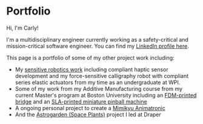 # Portfolio

Hi, I'm Carly!

I'm a multidisciplinary engineer currently working as a safety-critical and mission-critical software engineer. You can find my [LinkedIn profile here](https://www.linkedin.com/in/carlybuchanan/).

This page is a portfolio of some of my other project work including:
- My [sensitive robotics work](Tactile%20Robotics/README.md) including compliant haptic sensor development and my force-sensitive calligraphy robot with compliant series elastic actuators from my time as an undergraduate at WPI.
- Some of my work from my Additive Manufacturing course from my current Master's program at Boston University including an [FDM-printed bridge](FDM%20Bridge/README.md) and an [SLA-printed miniature pinball machine](SLA%20Pinball/README.md)
- A ongoing personal project to create a [Mimikyu Animatronic](Mimikyu%20Animatronic/README.md)
- And the [Astrogarden (Space Plants)](Space%20Plants/README.md) project I led at Draper
